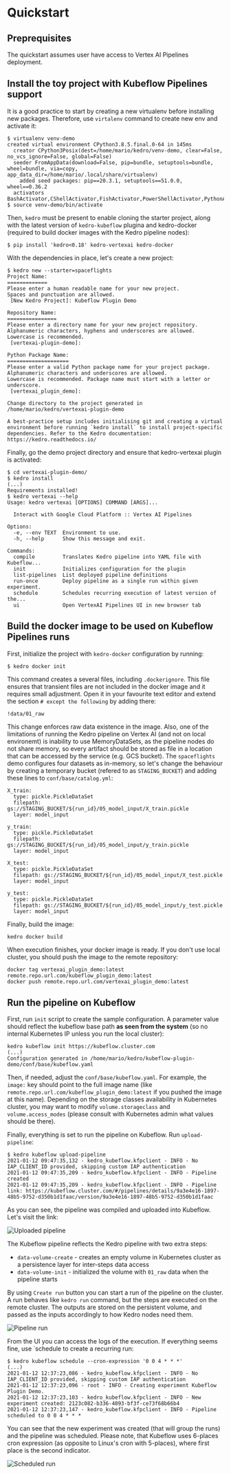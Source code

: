# Quickstart

## Preprequisites

The quickstart assumes user have access to Vertex AI Pipelines deployment. 
## Install the toy project with Kubeflow Pipelines support

It is a good practice to start by creating a new virtualenv before installing new packages. Therefore, use `virtalenv` command to create new env and activate it:

```console
$ virtualenv venv-demo
created virtual environment CPython3.8.5.final.0-64 in 145ms
  creator CPython3Posix(dest=/home/mario/kedro/venv-demo, clear=False, no_vcs_ignore=False, global=False)
  seeder FromAppData(download=False, pip=bundle, setuptools=bundle, wheel=bundle, via=copy, app_data_dir=/home/mario/.local/share/virtualenv)
    added seed packages: pip==20.3.1, setuptools==51.0.0, wheel==0.36.2
  activators BashActivator,CShellActivator,FishActivator,PowerShellActivator,PythonActivator,XonshActivator
$ source venv-demo/bin/activate
```

Then, `kedro` must be present to enable cloning the starter project, along with the latest version of `kedro-kubeflow` plugina and kedro-docker (required to build docker images with the Kedro pipeline nodes):

```
$ pip install 'kedro<0.18' kedro-vertexai kedro-docker
```

With the dependencies in place, let's create a new project:

```
$ kedro new --starter=spaceflights
Project Name:
=============
Please enter a human readable name for your new project.
Spaces and punctuation are allowed.
 [New Kedro Project]: Kubeflow Plugin Demo

Repository Name:
================
Please enter a directory name for your new project repository.
Alphanumeric characters, hyphens and underscores are allowed.
Lowercase is recommended.
 [vertexai-plugin-demo]: 

Python Package Name:
====================
Please enter a valid Python package name for your project package.
Alphanumeric characters and underscores are allowed.
Lowercase is recommended. Package name must start with a letter or underscore.
 [vertexai_plugin_demo]: 

Change directory to the project generated in /home/mario/kedro/vertexai-plugin-demo

A best-practice setup includes initialising git and creating a virtual environment before running `kedro install` to install project-specific dependencies. Refer to the Kedro documentation: https://kedro.readthedocs.io/
```

Finally, go the demo project directory and ensure that kedro-vertexai plugin is activated:

```console
$ cd vertexai-plugin-demo/
$ kedro install
(...)
Requirements installed!
$ kedro vertexai --help
Usage: kedro vertexai [OPTIONS] COMMAND [ARGS]...

  Interact with Google Cloud Platform :: Vertex AI Pipelines

Options:
  -e, --env TEXT  Environment to use.
  -h, --help      Show this message and exit.

Commands:
  compile         Translates Kedro pipeline into YAML file with Kubeflow...
  init            Initializes configuration for the plugin
  list-pipelines  List deployed pipeline definitions
  run-once        Deploy pipeline as a single run within given experiment.
  schedule        Schedules recurring execution of latest version of the...
  ui              Open VertexAI Pipelines UI in new browser tab
```

## Build the docker image to be used on Kubeflow Pipelines runs

First, initialize the project with `kedro-docker` configuration by running:

```
$ kedro docker init
```

This command creates a several files, including `.dockerignore`. This file ensures that transient files are not included in the docker image and it requires small adjustment. Open it in your favourite text editor and extend the section `# except the following` by adding there:

```console
!data/01_raw
```

This change enforces raw data existence in the image. Also, one of the limitations of running the Kedro pipeline on Vertex AI (and not on local environemt) is inability to use MemoryDataSets, as the pipeline nodes do not share memory, so every artifact should be stored as file 
in a location that can be accessed by the service (e.g. GCS bucket). The `spaceflights` demo configures four datasets as in-memory, so let's change the behaviour by creating a temporary bucket (refered to as `STAGING_BUCKET`) and adding these lines to `conf/base/catalog.yml`:

```console
X_train:
  type: pickle.PickleDataSet
  filepath: gs://STAGING_BUCKET/${run_id}/05_model_input/X_train.pickle
  layer: model_input

y_train:
  type: pickle.PickleDataSet
  filepath: gs://STAGING_BUCKET/${run_id}/05_model_input/y_train.pickle
  layer: model_input

X_test:
  type: pickle.PickleDataSet
  filepath: gs://STAGING_BUCKET/${run_id}/05_model_input/X_test.pickle
  layer: model_input

y_test:
  type: pickle.PickleDataSet
  filepath: gs://STAGING_BUCKET/${run_id}/05_model_input/y_test.pickle
  layer: model_input
```

Finally, build the image:

```console
kedro docker build
```

When execution finishes, your docker image is ready. If you don't use local cluster, you should push the image to the remote repository:

```console
docker tag vertexai_plugin_demo:latest remote.repo.url.com/kubeflow_plugin_demo:latest
docker push remote.repo.url.com/vertexai_plugin_demo:latest
```

## Run the pipeline on Kubeflow

First, run `init` script to create the sample configuration. A parameter value should reflect the kubeflow base path **as seen from the system** (so no internal Kubernetes IP unless you run the local cluster):

```console
kedro kubeflow init https://kubeflow.cluster.com
(...)
Configuration generated in /home/mario/kedro/kubeflow-plugin-demo/conf/base/kubeflow.yaml
```

Then, if needed, adjust the `conf/base/kubeflow.yaml`. For example, the `image:` key should point to the full image name (like `remote.repo.url.com/kubeflow_plugin_demo:latest` if you pushed the image at this name). Depending on the storage classes availability in Kubernetes cluster, you may want to modify `volume.storageclass` and `volume.access_modes` (please consult with Kubernetes admin what values should be there).

Finally, everything is set to run the pipeline on Kubeflow. Run `upload-pipeline`:

```console
$ kedro kubeflow upload-pipeline
2021-01-12 09:47:35,132 - kedro_kubeflow.kfpclient - INFO - No IAP_CLIENT_ID provided, skipping custom IAP authentication
2021-01-12 09:47:35,209 - kedro_kubeflow.kfpclient - INFO - Pipeline created
2021-01-12 09:47:35,209 - kedro_kubeflow.kfpclient - INFO - Pipeline link: https://kubeflow.cluster.com/#/pipelines/details/9a3e4e16-1897-48b5-9752-d350b1d1faac/version/9a3e4e16-1897-48b5-9752-d350b1d1faac
```

As you can see, the pipeline was compiled and uploaded into Kubeflow. Let's visit the link:

![Uploaded pipeline](uploaded_pipeline.png)

The Kubeflow pipeline reflects the Kedro pipeline with two extra steps:

 * `data-volume-create` - creates an empty volume in Kubernetes cluster as a persistence layer for inter-steps data access
 * `data-volume-init` - initialized the volume with `01_raw` data when the pipeline starts

By using `Create run` button you can start a run of the pipeline on the cluster. A run behaves like `kedro run` command, but the steps are executed on the remote cluster. The outputs are stored on the persistent volume, and passed as the inputs accordingly to how Kedro nodes need them.

![Pipeline run](pipeline_run.gif)

From the UI you can access the logs of the execution. If everything seems fine, use `schedule to create a recurring run:

```console
$ kedro kubeflow schedule --cron-expression '0 0 4 * * *'
(...)
2021-01-12 12:37:23,086 - kedro_kubeflow.kfpclient - INFO - No IAP_CLIENT_ID provided, skipping custom IAP authentication
2021-01-12 12:37:23,096 - root - INFO - Creating experiment Kubeflow Plugin Demo.
2021-01-12 12:37:23,103 - kedro_kubeflow.kfpclient - INFO - New experiment created: 2123c082-b336-4093-bf3f-ce73f68b66b4
2021-01-12 12:37:23,147 - kedro_kubeflow.kfpclient - INFO - Pipeline scheduled to 0 0 4 * * *
```

You can see that the new experiment was created (that will group the runs) and the pipeline was scheduled. Please note, that Kubeflow uses 6-places cron expression (as opposite to Linux's cron with 5-places), where first place is the second indicator.

![Scheduled run](scheduled_run.png)
